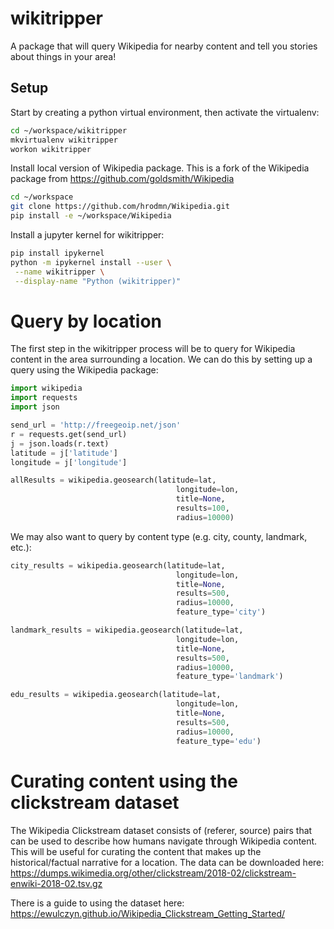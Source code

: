 # wikitripper
A package that will query Wikipedia for nearby content and tell you stories about things in your area!

## Setup
Start by creating a python virtual environment, then activate the virtualenv:
```bash
cd ~/workspace/wikitripper
mkvirtualenv wikitripper
workon wikitripper
```

Install local version of Wikipedia package. This is a fork of the Wikipedia package from https://github.com/goldsmith/Wikipedia

```bash
cd ~/workspace
git clone https://github.com/hrodmn/Wikipedia.git
pip install -e ~/workspace/Wikipedia
```

Install a jupyter kernel for wikitripper:
```bash
pip install ipykernel
python -m ipykernel install --user \
 --name wikitripper \
 --display-name "Python (wikitripper)"
```

# Query by location
The first step in the wikitripper process will be to query for Wikipedia content in the area surrounding a location. We can do this by setting up a query using the Wikipedia package:
```python
import wikipedia
import requests
import json

send_url = 'http://freegeoip.net/json'
r = requests.get(send_url)
j = json.loads(r.text)
latitude = j['latitude']
longitude = j['longitude']

allResults = wikipedia.geosearch(latitude=lat,
                                     longitude=lon,
                                     title=None,
                                     results=100,
                                     radius=10000)

```

We may also want to query by content type (e.g. city, county, landmark, etc.):

```python
city_results = wikipedia.geosearch(latitude=lat,
                                     longitude=lon,
                                     title=None,
                                     results=500,
                                     radius=10000,
                                     feature_type='city')

landmark_results = wikipedia.geosearch(latitude=lat,
                                     longitude=lon,
                                     title=None,
                                     results=500,
                                     radius=10000,
                                     feature_type='landmark')

edu_results = wikipedia.geosearch(latitude=lat,
                                     longitude=lon,
                                     title=None,
                                     results=500,
                                     radius=10000,
                                     feature_type='edu')
```

# Curating content using the clickstream dataset
The Wikipedia Clickstream dataset consists of (referer, source) pairs that can be used to describe how humans navigate through Wikipedia content. This will be useful for curating the content that makes up the historical/factual narrative for a location.
The data can be downloaded here:
https://dumps.wikimedia.org/other/clickstream/2018-02/clickstream-enwiki-2018-02.tsv.gz

There is a guide to using the dataset here:
https://ewulczyn.github.io/Wikipedia_Clickstream_Getting_Started/
